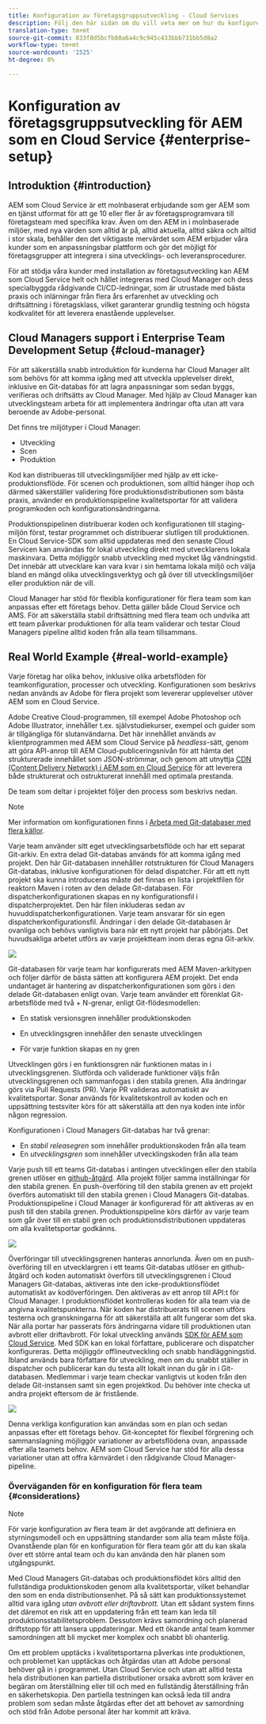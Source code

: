 ```yaml
---
title: Konfiguration av företagsgruppsutveckling - Cloud Services
description: Följ den här sidan om du vill veta mer om hur du konfigurerar Enterprise Team Development
translation-type: tm+mt
source-git-commit: 833f8d5bcfb88a6a4c9c945c433bbb731bb5d8a2
workflow-type: tm+mt
source-wordcount: '1525'
ht-degree: 0%

---
```


# Konfiguration av företagsgruppsutveckling för AEM som en Cloud Service {#enterprise-setup}

## Introduktion {#introduction}

AEM som Cloud Service är ett molnbaserat erbjudande som ger AEM som en tjänst utformat för att ge 10 eller fler år av företagsprogramvara till företagsteam med specifika krav. Även om den AEM in i molnbaserade miljöer, med nya värden som alltid är på, alltid aktuella, alltid säkra och alltid i stor skala, behåller den det viktigaste mervärdet som AEM erbjuder våra kunder som en anpassningsbar plattform och gör det möjligt för företagsgrupper att integrera i sina utvecklings- och leveransprocedurer.

För att stödja våra kunder med installation av företagsutveckling kan AEM som Cloud Service helt och hållet integreras med Cloud Manager och dess specialbyggda rådgivande CI/CD-ledningar, som är utrustade med bästa praxis och inlärningar från flera års erfarenhet av utveckling och driftsättning i företagsklass, vilket garanterar grundlig testning och högsta kodkvalitet för att leverera enastående upplevelser.

## Cloud Managers support i Enterprise Team Development Setup {#cloud-manager}

För att säkerställa snabb introduktion för kunderna har Cloud Manager allt som behövs för att komma igång med att utveckla upplevelser direkt, inklusive en Git-databas för att lagra anpassningar som sedan byggs, verifieras och driftsätts av Cloud Manager.
Med hjälp av Cloud Manager kan utvecklingsteam arbeta för att implementera ändringar ofta utan att vara beroende av Adobe-personal.

Det finns tre miljötyper i Cloud Manager:

* Utveckling
* Scen
* Produktion

Kod kan distribueras till utvecklingsmiljöer med hjälp av ett icke-produktionsflöde. För scenen och produktionen, som alltid hänger ihop och därmed säkerställer validering före produktionsdistributionen som bästa praxis, använder en produktionspipeline kvalitetsportar för att validera programkoden och konfigurationsändringarna.

Produktionspipelinen distribuerar koden och konfigurationen till staging-miljön först, testar programmet och distribuerar slutligen till produktionen.
En Cloud Service-SDK som alltid uppdateras med den senaste Cloud Servicen kan användas för lokal utveckling direkt med utvecklarens lokala maskinvara. Detta möjliggör snabb utveckling med mycket låg vändningstid. Det innebär att utvecklare kan vara kvar i sin hemtama lokala miljö och välja bland en mängd olika utvecklingsverktyg och gå över till utvecklingsmiljöer eller produktion när de vill.

Cloud Manager har stöd för flexibla konfigurationer för flera team som kan anpassas efter ett företags behov. Detta gäller både Cloud Service och AMS. För att säkerställa stabil driftsättning med flera team och undvika att ett team påverkar produktionen för alla team validerar och testar Cloud Managers pipeline alltid koden från alla team tillsammans.


## Real World Example {#real-world-example}

Varje företag har olika behov, inklusive olika arbetsflöden för teamkonfiguration, processer och utveckling. Konfigurationen som beskrivs nedan används av Adobe för flera projekt som levererar upplevelser utöver AEM som en Cloud Service.

Adobe Creative Cloud-programmen, till exempel Adobe Photoshop och Adobe Illustrator, innehåller t.ex. självstudiekurser, exempel och guider som är tillgängliga för slutanvändarna. Det här innehållet används av klientprogrammen med AEM som Cloud Service på *headless*-sätt, genom att göra API-anrop till AEM Cloud-publiceringsnivån för att hämta det strukturerade innehållet som JSON-strömmar, och genom att utnyttja [CDN (Content Delivery Network) i AEM som en Cloud Service](https://experienceleague.adobe.com/docs/experience-manager-cloud-service/implementing/content-delivery/cdn.html?lang=en#content-delivery) för att leverera både strukturerat och ostrukturerat innehåll med optimala prestanda.

De team som deltar i projektet följer den process som beskrivs nedan.

>[!NOTE]
>Mer information om konfigurationen finns i [Arbeta med Git-databaser med flera källor](https://experienceleague.adobe.com/docs/experience-manager-cloud-manager/using/managing-code/working-with-multiple-source-git-repos.html#managing-code).

Varje team använder sitt eget utvecklingsarbetsflöde och har ett separat Git-arkiv. En extra delad Git-databas används för att komma igång med projekt. Den här Git-databasen innehåller rotstrukturen för Cloud Managers Git-databas, inklusive konfigurationen för delad dispatcher. För att ett nytt projekt ska kunna introduceras måste det finnas en lista i projektfilen för reaktorn Maven i roten av den delade Git-databasen. För dispatcherkonfigurationen skapas en ny konfigurationsfil i dispatcherprojektet. Den här filen inkluderas sedan av huvuddispatcherkonfigurationen. Varje team ansvarar för sin egen dispatcherkonfigurationsfil. Ändringar i den delade Git-databasen är ovanliga och behövs vanligtvis bara när ett nytt projekt har påbörjats. Det huvudsakliga arbetet utförs av varje projektteam inom deras egna Git-arkiv.

![](assets/team-setup1.png)

Git-databasen för varje team har konfigurerats med AEM Maven-arkitypen och följer därför de bästa sätten att konfigurera AEM projekt. Det enda undantaget är hantering av dispatcherkonfigurationen som görs i den delade Git-databasen enligt ovan.
Varje team använder ett förenklat Git-arbetsflöde med två + N-grenar, enligt Git-flödesmodellen:

* En statisk versionsgren innehåller produktionskoden

* En utvecklingsgren innehåller den senaste utvecklingen

* För varje funktion skapas en ny gren


Utvecklingen görs i en funktionsgren när funktionen matas in i utvecklingsgrenen. Slutförda och validerade funktioner väljs från utvecklingsgrenen och sammanfogas i den stabila grenen. Alla ändringar görs via Pull Requests (PR). Varje PR valideras automatiskt av kvalitetsportar. Sonar används för kvalitetskontroll av koden och en uppsättning testsviter körs för att säkerställa att den nya koden inte inför någon regression.

Konfigurationen i Cloud Managers Git-databas har två grenar:

* En *stabil releasegren* som innehåller produktionskoden från alla team
* En *utvecklingsgren* som innehåller utvecklingskoden från alla team

Varje push till ett teams Git-databas i antingen utvecklingen eller den stabila grenen utlöser en [github-åtgärd](https://experienceleague.adobe.com/docs/experience-manager-cloud-manager/using/managing-code/working-with-multiple-source-git-repos.html?lang=en#managing-code). Alla projekt följer samma inställningar för den stabila grenen. En push-överföring till den stabila grenen av ett projekt överförs automatiskt till den stabila grenen i Cloud Managers Git-databas. Produktionspipeline i Cloud Manager är konfigurerad för att aktiveras av en push till den stabila grenen. Produktionspipeline körs därför av varje team som går över till en stabil gren och produktionsdistributionen uppdateras om alla kvalitetsportar godkänns.

![](assets/team-setup2.png)

Överföringar till utvecklingsgrenen hanteras annorlunda. Även om en push-överföring till en utvecklargren i ett teams Git-databas utlöser en github-åtgärd och koden automatiskt överförs till utvecklingsgrenen i Cloud Managers Git-databas, aktiveras inte den icke-produktionsflödet automatiskt av kodöverföringen. Den aktiveras av ett anrop till API:t för Cloud Manager.
I produktionsflödet kontrolleras koden för alla team via de angivna kvalitetspunkterna. När koden har distribuerats till scenen utförs testerna och granskningarna för att säkerställa att allt fungerar som det ska. När alla portar har passerats förs ändringarna vidare till produktionen utan avbrott eller driftavbrott.
För lokal utveckling används [SDK för AEM som Cloud Service](https://experienceleague.adobe.com/docs/experience-manager-cloud-service/implementing/developing/aem-as-a-cloud-service-sdk.html?lang=en#developing). Med SDK kan en lokal författare, publicerare och dispatcher konfigureras. Detta möjliggör offlineutveckling och snabb handläggningstid. Ibland används bara författare för utveckling, men om du snabbt ställer in dispatcher och publicerar kan du testa allt lokalt innan du går in i Git-databasen. Medlemmar i varje team checkar vanligtvis ut koden från den delade Git-instansen samt sin egen projektkod. Du behöver inte checka ut andra projekt eftersom de är fristående.

![](assets/team-setup3.png)

Denna verkliga konfiguration kan användas som en plan och sedan anpassas efter ett företags behov. Git-konceptet för flexibel förgrening och sammanslagning möjliggör variationer av arbetsflödena ovan, anpassade efter alla teamets behov. AEM som Cloud Service har stöd för alla dessa variationer utan att offra kärnvärdet i den rådgivande Cloud Manager-pipeline.

### Överväganden för en konfiguration för flera team {#considerations}

>[!NOTE]
>För varje konfiguration av flera team är det avgörande att definiera en styrningsmodell och en uppsättning standarder som alla team måste följa. Ovanstående plan för en konfiguration för flera team gör att du kan skala över ett större antal team och du kan använda den här planen som utgångspunkt.

Med Cloud Managers Git-databas och produktionsflödet körs alltid den fullständiga produktionskoden genom alla kvalitetsportar, vilket behandlar den som en enda distributionsenhet. På så sätt kan produktionssystemet alltid vara igång *utan avbrott eller driftavbrott.*
Utan ett sådant system finns det däremot en risk att en uppdatering från ett team kan leda till produktionsstabilitetsproblem. Dessutom krävs samordning och planerad driftstopp för att lansera uppdateringar. Med ett ökande antal team kommer samordningen att bli mycket mer komplex och snabbt bli ohanterlig.

Om ett problem upptäcks i kvalitetsportarna påverkas inte produktionen, och problemet kan upptäckas och åtgärdas utan att Adobe personal behöver gå in i programmet. Utan Cloud Service och utan att alltid testa hela distributionen kan partiella distributioner orsaka avbrott som kräver en begäran om återställning eller till och med en fullständig återställning från en säkerhetskopia. Den partiella testningen kan också leda till andra problem som sedan måste åtgärdas efter det att behovet av samordning och stöd från Adobe personal åter har kommit att kräva.